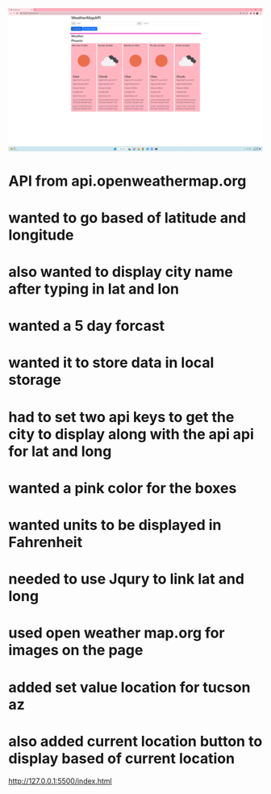 ![Alt text](assets/picture/screen.png)


# API from api.openweathermap.org
# wanted to go based of latitude and longitude 
# also wanted to display city name after typing in lat and lon 
# wanted a 5 day forcast
# wanted it to store data in local storage 
# had to set two api keys to get the city to display along with the api api for lat and long 
# wanted a pink color for the boxes 
# wanted units to be displayed in Fahrenheit
# needed to use Jqury to link lat and long 
# used open weather map.org for images on the page 
# added set value location for tucson az 
# also added current location button to display based of current location
http://127.0.0.1:5500/index.html